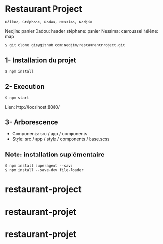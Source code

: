 # Restaurant Project

    Hélène, Stéphane, Dadou, Nessima, Nedjim

Nedjim: panier
Dadou: header
stéphane: panier
Nessima: carroussel
hélène: map
```
$ git clone git@github.com:Nedjim/restaurantProject.git
```

## 1- Installation du projet

```
$ npm install
```

## 2- Execution
```
$ npm start
```
Lien: http://localhost:8080/

## 3- Arborescence
- Components: src / app / components
- Style: src / app / style / components / base.scss

## Note: installation suplémentaire
```
$ npm install superagent --save
$ npm install --save-dev file-loader
```
# restaurant-project
# restaurant-projet
# restaurant-projet
